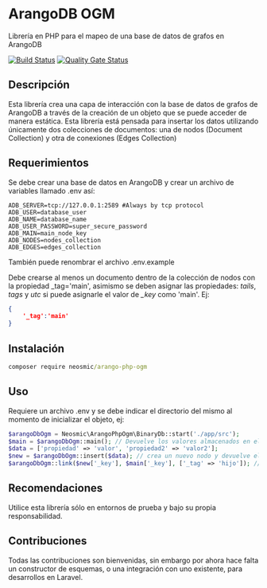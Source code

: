 # ArangoDB OGM
 Librería en PHP para el mapeo de una base de datos de grafos en ArangoDB

[![Build Status](https://app.travis-ci.com/neosmic/arango-php-ogm.svg?token=XpdhS2VXy8REkdNz8g9P&branch=master)](https://app.travis-ci.com/neosmic/arango-php-ogm)    [![Quality Gate Status](https://sonarcloud.io/api/project_badges/measure?project=neosmic_arango-php-ogm&metric=alert_status)](https://sonarcloud.io/dashboard?id=neosmic_arango-php-ogm)
## Descripción
Esta librería crea una capa de interacción con la base de datos de grafos de ArangoDB a través de la creación de un objeto que se puede acceder de manera estática. Esta librería está pensada para insertar los datos utilizando únicamente dos colecciones de documentos: una de nodos (Document Collection) y otra de conexiones (Edges Collection) 

## Requerimientos

Se debe crear una base de datos en ArangoDB y crear un archivo de variables llamado .env así:
```text
ADB_SERVER=tcp://127.0.0.1:2589 #Always by tcp protocol
ADB_USER=database_user
ADB_NAME=database_name
ADB_USER_PASSWORD=super_secure_password
ADB_MAIN=main_node_key
ADB_NODES=nodes_collection
ADB_EDGES=edges_collection
```
También puede renombrar el archivo .env.example

Debe crearse al menos un documento dentro de la colección de nodos con la propiedad \_tag='main', asimismo se deben asignar las propiedades: *tails*, *tags* y *utc* si puede asignarle el valor de *_key* como 'main'. Ej:
```json
{
    '_tag':'main'
}
```

## Instalación
````cmd
composer require neosmic/arango-php-ogm
````

## Uso
Requiere un archivo .env y se debe indicar el directorio del mismo al momento de inicializar el objeto, ej:
```php
$arangoDbOgm = Neosmic\ArangoPhpOgm\BinaryDb::start('./app/src');
$main = $arangoDbOgm::main(); // Devuelve los valores almacenados en el nodo main.
$data = ['propiedad' => 'valor', 'propiedad2' => 'valor2'];
$new = $arangoDbOgm::insert($data); // crea un nuevo nodo y devuelve el nodo creado
$arangoDbOgm::link($new['_key'], $main['_key'], ['_tag' => 'hijo']); // conecta el nodo creado con el nodo main
```
## Recomendaciones

Utilice esta librería sólo en entornos de prueba y bajo su propia responsabilidad.

## Contribuciones

Todas las contribuciones son bienvenidas, sin embargo por ahora hace falta un constructor de esquemas, o una integración con uno existente, para desarrollos en Laravel.
